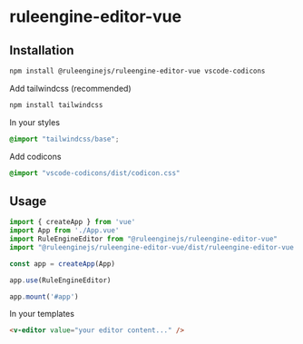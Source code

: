 # ruleengine-editor-vue

## Installation

```bash
npm install @ruleenginejs/ruleengine-editor-vue vscode-codicons
```

Add tailwindcss (recommended)

```bash
npm install tailwindcss
```

In your styles

```css
@import "tailwindcss/base";
```

Add codicons

```css
@import "vscode-codicons/dist/codicon.css"
```

## Usage

```javascript
import { createApp } from 'vue'
import App from './App.vue'
import RuleEngineEditor from "@ruleenginejs/ruleengine-editor-vue"
import "@ruleenginejs/ruleengine-editor-vue/dist/ruleengine-editor-vue.css"

const app = createApp(App)

app.use(RuleEngineEditor)

app.mount('#app')
```

In your templates

```html
<v-editor value="your editor content..." />
```
